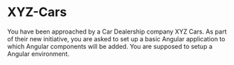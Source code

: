 # XYZ-Cars
You have been approached by a Car Dealership company XYZ Cars. As part of their new  initiative, you are asked to set up a basic Angular application to which Angular components will  be added. You are supposed to setup a Angular environment.
